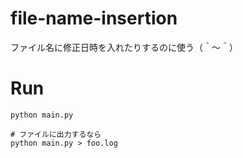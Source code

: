 # file-name-insertion

ファイル名に修正日時を入れたりするのに使う（＾～＾）

# Run

```shell
python main.py

# ファイルに出力するなら
python main.py > foo.log
```
